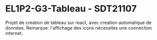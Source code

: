# EL1P2-G3-Tableau - SDT21107

Projet de creation de tableau sur react, avec creation automatique de données.
Remarque: l'affichage des icons nécessites une connection internet.
